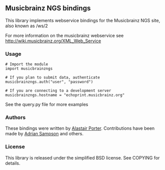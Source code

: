 ## Musicbrainz NGS bindings

This library implements webservice bindings for the Musicbrainz NGS site, also known as /ws/2

For more information on the musicbrainz webservice see http://wiki.musicbrainz.org/XML_Web_Service

### Usage

    # Import the module
    import musicbrainzngs

    # If you plan to submit data, authenticate
    musicbrainzngs.auth("user", "password")

    # If you are connecting to a development server
    musicbrainzngs.hostname = "echoprint.musicbrainz.org"

See the query.py file for more examples

### Authors

These bindings were written by [Alastair Porter](http://github.com/alastair). Contributions have been made
by [Adrian Sampson](https://github.com/sampsyo) and others.

### License

This library is released under the simplified BSD license. See COPYING for details.

